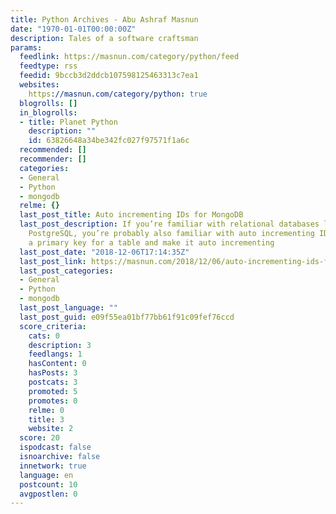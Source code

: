 ```yaml
---
title: Python Archives - Abu Ashraf Masnun
date: "1970-01-01T00:00:00Z"
description: Tales of a software craftsman
params:
  feedlink: https://masnun.com/category/python/feed
  feedtype: rss
  feedid: 9bccb3d2ddcb107598125463313c7ea1
  websites:
    https://masnun.com/category/python: true
  blogrolls: []
  in_blogrolls:
  - title: Planet Python
    description: ""
    id: 63826648a34be342fc027f97571f1a6c
  recommended: []
  recommender: []
  categories:
  - General
  - Python
  - mongodb
  relme: {}
  last_post_title: Auto incrementing IDs for MongoDB
  last_post_description: If you’re familiar with relational databases like MySQL or
    PostgreSQL, you’re probably also familiar with auto incrementing IDs. You select
    a primary key for a table and make it auto incrementing
  last_post_date: "2018-12-06T17:14:35Z"
  last_post_link: https://masnun.com/2018/12/06/auto-incrementing-ids-for-mongodb.html
  last_post_categories:
  - General
  - Python
  - mongodb
  last_post_language: ""
  last_post_guid: e09f55ea01bf77bb61f91c09fef76ccd
  score_criteria:
    cats: 0
    description: 3
    feedlangs: 1
    hasContent: 0
    hasPosts: 3
    postcats: 3
    promoted: 5
    promotes: 0
    relme: 0
    title: 3
    website: 2
  score: 20
  ispodcast: false
  isnoarchive: false
  innetwork: true
  language: en
  postcount: 10
  avgpostlen: 0
---
```

